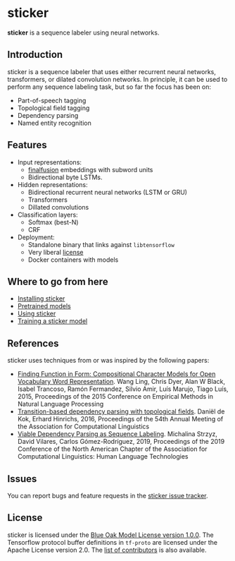 # sticker

**sticker** is a sequence labeler using neural networks.

## Introduction

sticker is a sequence labeler that uses either recurrent neural
networks, transformers, or dilated convolution networks. In principle,
it can be used to perform any sequence labeling task, but so far the
focus has been on:

* Part-of-speech tagging
* Topological field tagging
* Dependency parsing
* Named entity recognition

## Features

* Input representations:
  * [finalfusion](https://finalfusion.github.io/) embeddings with subword units
  * Bidirectional byte LSTMs.
* Hidden representations:
  * Bidirectional recurrent neural networks (LSTM or GRU)
  * Transformers
  * Dillated convolutions
* Classification layers:
  * Softmax (best-N)
  * CRF
* Deployment:
  * Standalone binary that links against `libtensorflow`
  * Very liberal [license](LICENSE.md)
  * Docker containers with models

## Where to go from here

* [Installing sticker](doc/INSTALL.md)
* [Pretrained models](doc/PRETRAINED.md)
* [Using sticker](doc/USAGE.md)
* [Training a sticker model](doc/TRAIN.md)

## References

sticker uses techniques from or was inspired by the following papers:

* [Finding Function in Form: Compositional Character Models for Open
  Vocabulary Word
  Representation](https://aclweb.org/anthology/papers/D/D15/D15-1176/). Wang
  Ling, Chris Dyer, Alan W Black, Isabel Trancoso, Ramón Fermandez,
  Silvio Amir, Luís Marujo, Tiago Luís, 2015, Proceedings of the 2015
  Conference on Empirical Methods in Natural Language Processing
* [Transition-based dependency parsing with topological
  fields](https://aclweb.org/anthology/papers/P/P16/P16-2001/). Daniël
  de Kok, Erhard Hinrichs, 2016, Proceedings of the 54th Annual
  Meeting of the Association for Computational Linguistics
* [Viable Dependency Parsing as Sequence
  Labeling](https://www.aclweb.org/anthology/papers/N/N19/N19-1077/). Michalina
  Strzyz, David Vilares, Carlos Gómez-Rodríguez, 2019, Proceedings of
  the 2019 Conference of the North American Chapter of the Association
  for Computational Linguistics: Human Language Technologies

## Issues

You can report bugs and feature requests in the [sticker issue
tracker](https://github.com/stickeritis/sticker/issues).

## License

sticker is licensed under the [Blue Oak Model License version
1.0.0](LICENSE.md). The Tensorflow protocol buffer definitions in
`tf-proto` are licensed under the Apache License version 2.0. The
[list of contributors](CONTRIBUTORS) is also available.
